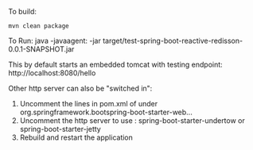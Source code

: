 To build:
```
mvn clean package
```

To Run:
java -javaagent:<agent location> -jar target/test-spring-boot-reactive-redisson-0.0.1-SNAPSHOT.jar

This by default starts an embedded tomcat with testing endpoint:
http://localhost:8080/hello


Other http server can also be "switched in":
1. Uncomment the lines in pom.xml of <exclusions> under <dependency><groupId>org.springframework.boot</groupId><artifactId>spring-boot-starter-web</artifactId>...
2. Uncomment the http server to use : spring-boot-starter-undertow or spring-boot-starter-jetty
3. Rebuild and restart the application